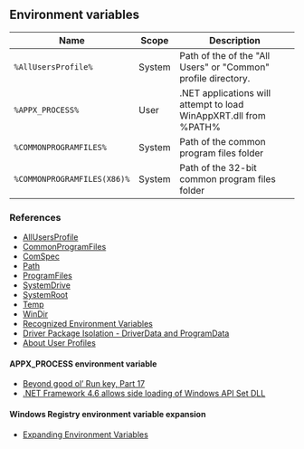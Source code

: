 ## Environment variables

Name | Scope | Description
--- | --- | ---
`%AllUsersProfile%` | System | Path of the of the "All Users" or "Common" profile directory.
`%APPX_PROCESS%` | User | .NET applications will attempt to load WinAppXRT.dll from %PATH%
`%COMMONPROGRAMFILES%` | System | Path of the common program files folder
`%COMMONPROGRAMFILES(X86)%` | System | Path of the 32-bit common program files folder

### References

* [AllUsersProfile](http://environmentvariables.org/AllUsersProfile)
* [CommonProgramFiles](http://environmentvariables.org/CommonProgramFiles)
* [ComSpec](http://environmentvariables.org/ComSpec)
* [Path](http://environmentvariables.org/Path)
* [ProgramFiles](http://environmentvariables.org/ProgramFiles)
* [SystemDrive](http://environmentvariables.org/SystemDrive)
* [SystemRoot](http://environmentvariables.org/SystemRoot)
* [Temp](http://environmentvariables.org/Temp)
* [WinDir](http://environmentvariables.org/WinDir)
* [Recognized Environment Variables](https://docs.microsoft.com/en-us/windows/deployment/usmt/usmt-recognized-environment-variables)
* [Driver Package Isolation - DriverData and ProgramData](https://docs.microsoft.com/en-us/windows-hardware/drivers/develop/driver-isolation#driverdata-and-programdata)
* [About User Profiles](https://msdn.microsoft.com/en-us/library/windows/desktop/bb776892(v=vs.85).aspx)

#### APPX_PROCESS environment variable

* [Beyond good ol’ Run key, Part 17](http://www.hexacorn.com/blog/2014/08/31/beyond-good-ol-run-key-part-17/)
* [.NET Framework 4.6 allows side loading of Windows API Set DLL](https://www.securify.nl/advisory/SFY20160201/_net-framework-4_6-allows-side-loading-of-windows-api-set-dll.html)

#### Windows Registry environment variable expansion

* [Expanding Environment Variables](https://msdn.microsoft.com/en-us/library/cc231436.aspx)
